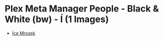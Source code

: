 # Plex Meta Manager People - Black & White (bw) - Í (1 Images)

* [Íce Mrozek](https://raw.githubusercontent.com/meisnate12/Plex-Meta-Manager-People-bw/master/Í/Images/%C3%8Dce%20Mrozek.jpg)